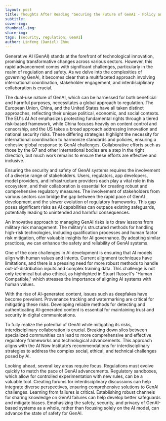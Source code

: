 ```yaml
---
layout: post
title: Thoughts After Reading "Securing the Future of GenAI - Policy and Technology"
subtitle:
cover-img: 
thumbnail-img: 
share-img: 
tags: [security, regulation, GenAI]
author: Linfeng (Daniel) Zhou
---
```


Generative AI (GenAI) stands at the forefront of technological innovation, promising transformative changes across various sectors. However, this rapid advancement comes with significant challenges, particularly in the realm of regulation and safety. As we delve into the complexities of governing GenAI, it becomes clear that a multifaceted approach involving international coordination, stakeholder engagement, and interdisciplinary collaboration is crucial.

The dual-use nature of GenAI, which can be harnessed for both beneficial and harmful purposes, necessitates a global approach to regulation. The European Union, China, and the United States have all taken distinct approaches, reflecting their unique political, economic, and social contexts. The EU's AI Act emphasizes protecting fundamental rights through a tiered risk-based framework, while China focuses heavily on content control and censorship, and the US takes a broad approach addressing innovation and national security risks. These differing strategies highlight the necessity for international coordination to harmonize standards and policies, ensuring a cohesive global response to GenAI challenges. Collaborative efforts such as those by the G7 and other international bodies are a step in the right direction, but much work remains to ensure these efforts are effective and inclusive.

Ensuring the security and safety of GenAI systems requires the involvement of a diverse range of stakeholders. Users, regulators, app developers, model providers, and infrastructure providers each play a vital role in this ecosystem, and their collaboration is essential for creating robust and comprehensive regulatory measures. The involvement of stakeholders from various sectors can bridge the gap between the rapid pace of GenAI development and the slower evolution of regulatory frameworks. This gap poses significant risks as AI capabilities can outpace existing safeguards, potentially leading to unintended and harmful consequences.

An innovative approach to managing GenAI risks is to draw lessons from military risk management. The military's structured methods for handling high-risk technologies, including qualification processes and human factor risk mitigation, offer valuable insights for AI governance. By adopting similar practices, we can enhance the safety and reliability of GenAI systems.

One of the core challenges in AI development is ensuring that AI models align with human values and intents. Current alignment techniques have limitations, and there is a pressing need for more robust methods to handle out-of-distribution inputs and complex training data. This challenge is not only technical but also ethical, as highlighted in Stuart Russell's "Human Compatible," which stresses the importance of aligning AI systems with human values.

With the rise of AI-generated content, issues such as deepfakes have become prevalent. Provenance tracking and watermarking are critical for mitigating these risks. Developing reliable methods for detecting and authenticating AI-generated content is essential for maintaining trust and security in digital communications.

To fully realize the potential of GenAI while mitigating its risks, interdisciplinary collaboration is crucial. Breaking down silos between specialized communities can lead to more comprehensive and effective regulatory frameworks and technological advancements. This approach aligns with the AI Now Institute’s recommendations for interdisciplinary strategies to address the complex social, ethical, and technical challenges posed by AI.

Looking ahead, several key areas require focus. Regulations must evolve quickly to match the pace of GenAI advancements. Regulatory sandboxes, which allow for controlled experimentation with new rules, can be a valuable tool. Creating forums for interdisciplinary discussions can help integrate diverse perspectives, ensuring comprehensive solutions to GenAI challenges. Learning from failures is critical. Establishing robust channels for sharing knowledge on GenAI failures can help develop better safeguards and mitigate biases. Emphasizing the safety, security, and privacy of GenAI-based systems as a whole, rather than focusing solely on the AI model, can advance the state of safety for GenAI.